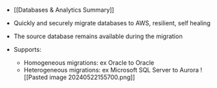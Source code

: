 - [[Databases & Analytics Summary]]
- Quickly and securely migrate databases to AWS, resilient, self healing
- The source database remains available during the migration

- Supports: 
	- Homogeneous migrations: ex Oracle to Oracle
	- Heterogeneous migrations: ex Microsoft SQL Server to Aurora
![[Pasted image 20240522155700.png]]